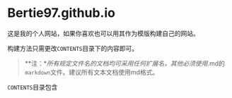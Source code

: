 # Bertie97.github.io
这是我的个人网站，如果你喜欢也可以用其作为模版构建自己的网站。

构建方法只需更改`CONTENTS`目录下的内容即可。

> **注：**所有规定文件名的文档均可采用任何扩展名，其他必须使用*.md的`markdown`文件。建议所有文本文档使用md格式。

`CONTENTS`目录包含